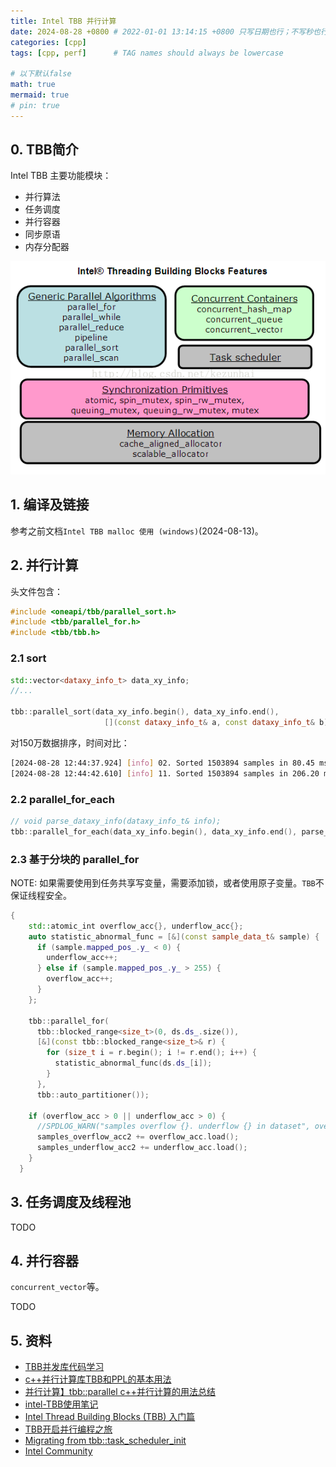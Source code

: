 ```yaml
---
title: Intel TBB 并行计算
date: 2024-08-28 +0800 # 2022-01-01 13:14:15 +0800 只写日期也行；不写秒也行；这样也行 2022-03-09T00:55:42+08:00
categories: [cpp]
tags: [cpp, perf]      # TAG names should always be lowercase

# 以下默认false
math: true
mermaid: true
# pin: true
---
```


## 0. TBB简介 ##

Intel TBB 主要功能模块：

* 并行算法
* 任务调度
* 并行容器
* 同步原语
* 内存分配器

![TBB模块](/assets/images/intel_tbb/20240823/20150327164225068.png)

## 1. 编译及链接 ##

参考之前文档`Intel TBB malloc 使用 (windows)`(2024-08-13)。

## 2. 并行计算 ##

头文件包含：

```c++
#include <oneapi/tbb/parallel_sort.h>
#include <tbb/parallel_for.h>
#include <tbb/tbb.h>
```

### 2.1 sort ###

```c++
std::vector<dataxy_info_t> data_xy_info;
//...

tbb::parallel_sort(data_xy_info.begin(), data_xy_info.end(),
                     [](const dataxy_info_t& a, const dataxy_info_t& b) { return (a.x_ < b.x_); });
```

对150万数据排序，时间对比：

```bash
[2024-08-28 12:44:37.924] [info] 02. Sorted 1503894 samples in 80.45 ms (TBB sort)
[2024-08-28 12:44:42.610] [info] 11. Sorted 1503894 samples in 206.20 ms (std sort)
```

### 2.2 parallel_for_each ###

```c++
// void parse_dataxy_info(dataxy_info_t& info);
tbb::parallel_for_each(data_xy_info.begin(), data_xy_info.end(), parse_dataxy_info);
```

### 2.3 基于分块的 parallel_for ###

NOTE: 如果需要使用到任务共享写变量，需要添加锁，或者使用原子变量。`TBB`不保证线程安全。

```c++
{
    std::atomic_int overflow_acc{}, underflow_acc{};
    auto statistic_abnormal_func = [&](const sample_data_t& sample) {
      if (sample.mapped_pos_.y_ < 0) {
        underflow_acc++;
      } else if (sample.mapped_pos_.y_ > 255) {
        overflow_acc++;
      }
    };

    tbb::parallel_for(
      tbb::blocked_range<size_t>(0, ds.ds_.size()),
      [&](const tbb::blocked_range<size_t>& r) {
        for (size_t i = r.begin(); i != r.end(); i++) {
          statistic_abnormal_func(ds.ds_[i]);
        }
      },
      tbb::auto_partitioner());

    if (overflow_acc > 0 || underflow_acc > 0) {
      //SPDLOG_WARN("samples overflow {}. underflow {} in dataset", overflow_acc.load(), underflow_acc.load());
      samples_overflow_acc2 += overflow_acc.load();
      samples_underflow_acc2 += underflow_acc.load();
    }
  }
```

## 3. 任务调度及线程池 ##

TODO

## 4. 并行容器 ##

`concurrent_vector`等。

TODO

## 5. 资料 ##

* [TBB并发库代码学习](https://woodpenker.github.io/2022/01/16/TBB%E5%B9%B6%E5%8F%91%E5%BA%93%E4%BB%A3%E7%A0%81%E5%AD%A6%E4%B9%A0/)
* [c++并行计算库TBB和PPL的基本用法](https://www.cnblogs.com/qicosmos/p/3517166.html)
* [并行计算】tbb::parallel c++并行计算的用法总结](https://blog.csdn.net/qq_40145095/article/details/131783443)
* [intel-TBB使用笔记](https://chuckiewill.github.io/2022/01/26/C++/IntelTBB/)
* [Intel Thread Building Blocks (TBB) 入门篇](https://www.cnblogs.com/ybqjymy/p/13679446.html)
* [TBB开启并行编程之旅](https://ming-blog.top/2024/11/09/C++/%E5%B9%B6%E8%A1%8C%E7%BC%96%E7%A8%8B/TBB%E5%BC%80%E5%90%AF%E5%B9%B6%E8%A1%8C%E7%BC%96%E7%A8%8B%E4%B9%8B%E6%97%85/)
* [Migrating from tbb::task_scheduler_init](https://oneapi-src.github.io/oneTBB/main/tbb_userguide/Migration_Guide/Task_Scheduler_Init.html)
* [Intel Community](https://community.intel.com/)
